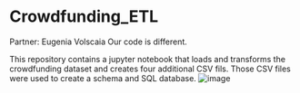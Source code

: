 # Crowdfunding_ETL

Partner: Eugenia Volscaia
Our code is different.

This repository contains a jupyter notebook that loads and transforms the crowdfunding dataset and creates four additional CSV fils. Those CSV files were used to create a schema and SQL database.
![image](https://user-images.githubusercontent.com/25216688/227380516-7f2d8e22-067a-4024-af55-ada23b2b39a6.png)

